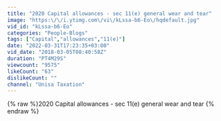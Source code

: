 ```yaml
---
title: "2020 Capital allowances - sec 11(e) general wear and tear"
image: "https:\/\/i.ytimg.com\/vi\/kLssa-b6-Eo\/hqdefault.jpg"
vid_id: "kLssa-b6-Eo"
categories: "People-Blogs"
tags: ["Capital","allowances","11(e)"]
date: "2022-03-31T17:23:35+03:00"
vid_date: "2018-03-05T08:40:58Z"
duration: "PT4M29S"
viewcount: "9575"
likeCount: "63"
dislikeCount: ""
channel: "Unisa Taxation"
---
```

{% raw %}2020 Capital allowances - sec 11(e) general wear and tear {% endraw %}
